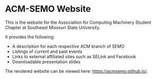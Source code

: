 # ACM-SEMO Website
This is the website for the Association for Computing Machinery Student Chapter at Southeast Missouri State University.

It provides the following:
* A description for each respective ACM branch of SEMO
* Listings of current and past events
* Links to external affiliated sites such as SELink and Facebook
* Downloadable presentation slides

The rendered website can be viewed here: https://acmsemo.github.io/.
